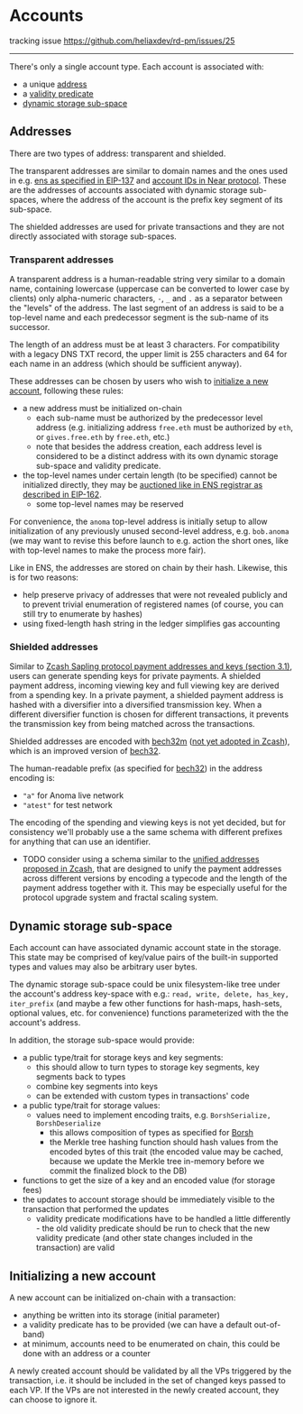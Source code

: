 # Accounts

tracking issue <https://github.com/heliaxdev/rd-pm/issues/25>

---

There's only a single account type. Each account is associated with:
- a unique [address](#addresses)
- a [validity predicate](./vp.md)
- [dynamic storage sub-space](#dynamic-storage-sub-space)

## Addresses

There are two types of address: transparent and shielded. 

The transparent addresses are similar to domain names and the ones used in e.g. [ens as specified in EIP-137](https://github.com/ethereum/EIPs/blob/master/EIPS/eip-137.md) and [account IDs in Near protocol](https://nomicon.io/DataStructures/Account.html). These are the addresses of accounts associated with dynamic storage sub-spaces, where the address of the account is the prefix key segment of its sub-space.

The shielded addresses are used for private transactions and they are not directly associated with storage sub-spaces.

### Transparent addresses

A transparent address is a human-readable string very similar to a domain name, containing lowercase (uppercase can be converted to lower case by clients) only alpha-numeric characters, `-`, `_` and `.` as a separator between the "levels" of the address. The last segment of an address is said to be a top-level name and each predecessor segment is the sub-name of its successor.

The length of an address must be at least 3 characters. For compatibility with a legacy DNS TXT record, the upper limit is 255 characters and 64 for each name in an address (which should be sufficient anyway).

These addresses can be chosen by users who wish to [initialize a new account](#initializing-a-new-account), following these rules:

- a new address must be initialized on-chain
  - each sub-name must be authorized by the predecessor level address (e.g. initializing address `free.eth` must be authorized by `eth`, or `gives.free.eth` by `free.eth`, etc.) 
  - note that besides the address creation, each address level is considered to be a distinct address with its own dynamic storage sub-space and validity predicate.
- the top-level names under certain length (to be specified) cannot be initialized directly, they may be [auctioned like in ENS registrar as described in EIP-162](https://github.com/ethereum/EIPs/issues/162).
  - some top-level names may be reserved

For convenience, the `anoma` top-level address is initially setup to allow initialization of any previously unused second-level address, e.g. `bob.anoma` (we may want to revise this before launch to e.g. action the short ones, like with top-level names to make the process more fair).

Like in ENS, the addresses are stored on chain by their hash. Likewise, this is for two reasons:
- help preserve privacy of addresses that were not revealed publicly and to prevent trivial enumeration of registered names (of course, you can still try to enumerate by hashes)
- using fixed-length hash string in the ledger simplifies gas accounting

### Shielded addresses

Similar to [Zcash Sapling protocol payment addresses and keys (section 3.1)](https://raw.githubusercontent.com/zcash/zips/master/protocol/protocol.pdf), users can generate spending keys for private payments. A shielded payment address, incoming viewing key and full viewing key are derived from a spending key. In a private payment, a shielded payment address is hashed with a diversifier into a diversified transmission key. When a different diversifier function is chosen for different transactions, it prevents the transmission key from being matched across the transactions.

Shielded addresses are encoded with [bech32m](https://github.com/bitcoin/bips/blob/master/bip-0350.mediawiki) ([not yet adopted in Zcash](https://github.com/zcash/zips/issues/484)), which is an improved version of [bech32](https://github.com/bitcoin/bips/blob/master/bip-0173.mediawiki).

The human-readable prefix (as specified for [bech32](https://github.com/bitcoin/bips/blob/master/bip-0173.mediawiki#specification)) in the address encoding is:
- `"a"` for Anoma live network
- `"atest"` for test network

The encoding of the spending and viewing keys is not yet decided, but for consistency we'll probably use a the same schema with different prefixes for anything that can use an identifier.

- TODO consider using a schema similar to the [unified addresses proposed in Zcash](https://github.com/zcash/zips/issues/482), that are designed to unify the payment addresses across different versions by encoding a typecode and the length of the payment address together with it. This may be especially useful for the protocol upgrade system and fractal scaling system.

## Dynamic storage sub-space

Each account can have associated dynamic account state in the storage. This state may be comprised of key/value pairs of the built-in supported types and values may also be arbitrary user bytes.

The dynamic storage sub-space could be unix filesystem-like tree under the account's address key-space with e.g.: `read, write, delete, has_key, iter_prefix` (and maybe a few other functions for hash-maps, hash-sets, optional values, etc. for convenience) functions parameterized with the the account's address.

In addition, the storage sub-space would provide:
- a public type/trait for storage keys and key segments:
  - this should allow to turn types to storage key segments, key segments back to types
  - combine key segments into keys
  - can be extended with custom types in transactions' code
- a public type/trait for storage values:
  - values need to implement encoding traits, e.g. `BorshSerialize, BorshDeserialize`
    - this allows composition of types as specified for [Borsh](https://borsh.io)
    - the Merkle tree hashing function should hash values from the encoded bytes of this trait (the encoded value may be cached, because we update the Merkle tree in-memory before we commit the finalized block to the DB)
- functions to get the size of a key and an encoded value (for storage fees)
- the updates to account storage should be immediately visible to the transaction that performed the updates
  - validity predicate modifications have to be handled a little differently - the old validity predicate should be run to check that the new validity predicate (and other state changes included in the transaction) are valid

## Initializing a new account

A new account can be initialized on-chain with a transaction:

- anything be written into its storage (initial parameter)
- a validity predicate has to be provided (we can have a default out-of-band)
- at minimum, accounts need to be enumerated on chain, this could be done with an address or a counter

A newly created account should be validated by all the VPs triggered by the transaction, i.e. it should be included in the set of changed keys passed to each VP. If the VPs are not interested in the newly created account, they can choose to ignore it.
